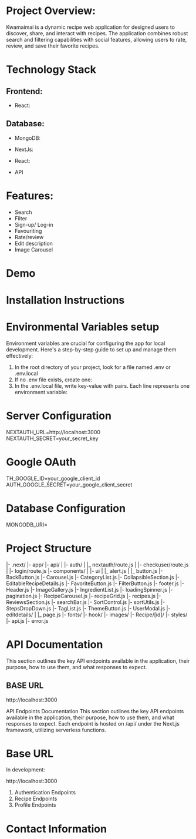 # Project Overview:

Kwamaimai is a dynamic recipe web application for designed users to discover, share, and interact with recipes. The application combines robust search and filtering capabilities with social features, allowing users to rate, review, and save their favorite recipes.

# Technology Stack

## Frontend:

- React:

## Database:

- MongoDB:

- NextJs:
- React:
- API

# Features:

- Search
- Filter
- Sign-up/ Log-in
- Favouriting
- Rate/review
- Edit description
- Image Carousel

# Demo

# Installation Instructions

# Environmental Variables setup

Environment variables are crucial for configuring the app for local development. Here's a step-by-step guide to set up and manage them effectively:

1. In the root directory of your project, look for a file named .env or .env.local
2. If no .env file exists, create one:
3. In the .env.local file, write key-value with pairs. Each line represents one environment variable:

# Server Configuration

NEXTAUTH_URL=http://localhost:3000
NEXTAUTH_SECRET=your_secret_key

# Google OAuth

TH_GOOGLE_ID=your_google_client_id
AUTH_GOOGLE_SECRET=your_google_client_secret

# Database Configuration

MONGODB_URI=

# Project Structure

|- .next/
|- app/
|- api/
| |- auth/
| |_ nextauth/route.js
| |- checkuser/route.js
| |- login/route.js
|- components/
| |- ui
| |_ alert.js
| |_ button.js
|- BackButton.js
|- Carousel.js
|- CategoryList.js
|- CollapsibleSection.js
|- EditableRecipeDetails.js
|- FavoriteButton.js
|- FilterButton.js
|- footer.js
|- Header.js
|- ImageGallery.js
|- IngredientList.js
|- loadingSpinner.js
|- pagination.js
|- RecipeCarousel.js
|- recipeGrid.js
|- recipes.js
|- ReviewsSection.js
|- searchBar.js
|- SortControl.js
|- sortUtils.js
|- StepsDropDown.js
|- TagList.js
|- ThemeButton.js
|- UserModal.js
|- editdetails/
| |_ page.js
|- fonts/
|- hook/
|- images/
|- Recipe/[id]/
|- styles/
|- api.js
|- error.js

# API Documentation

This section outlines the key API endpoints available in the application, their purpose, how to use them, and what responses to expect.

## BASE URL

http://localhost:3000

API Endpoints Documentation
This section outlines the key API endpoints available in the application, their purpose, how to use them, and what responses to expect. Each endpoint is hosted on /api/ under the Next.js framework, utilizing serverless functions.

# Base URL
In development:

http://localhost:3000

1. Authentication Endpoints
2. Recipe Endpoints
3. Profile Endpoints

# Contact Information

<!--
## Getting Started

First, run the development server:

```bash
npm run dev
# or
yarn dev
# or
pnpm dev
# or
bun dev
```

Open [http://localhost:3000](http://localhost:3000) with your browser to see the result.
 -->
